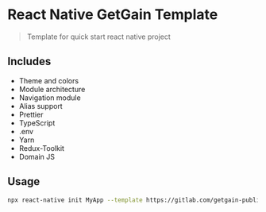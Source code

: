 #  React Native GetGain Template

> Template for quick start react native project

## Includes

- Theme and colors
- Module architecture
- Navigation module
- Alias support
- Prettier
- TypeScript
- .env
- Yarn
- Redux-Toolkit
- Domain JS

## Usage

```sh
npx react-native init MyApp --template https://gitlab.com/getgain-public/libs/react-native-getgain-template
```
